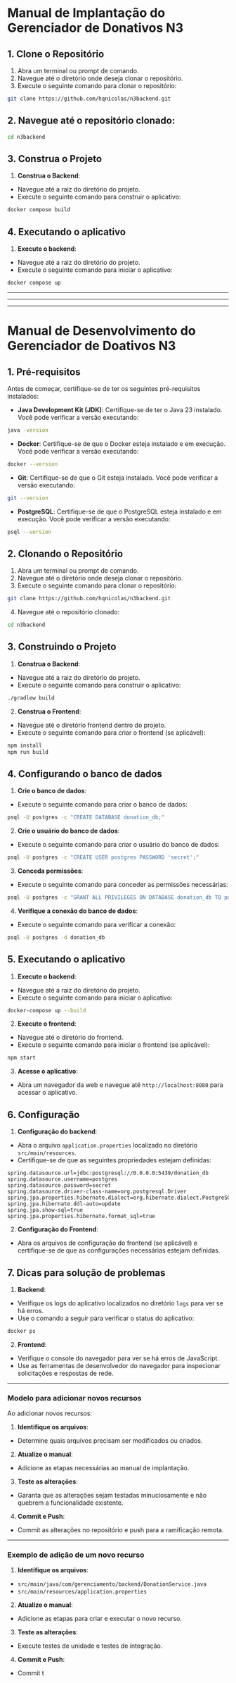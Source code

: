 # Manual de Implantação do Gerenciador de Donativos N3


## 1. Clone o Repositório
1. Abra um terminal ou prompt de comando.
2. Navegue até o diretório onde deseja clonar o repositório.
3. Execute o seguinte comando para clonar o repositório:
```sh
git clone https://github.com/hqnicolas/n3backend.git
```
## 2. Navegue até o repositório clonado:
```sh
cd n3backend
```

## 3. Construa o Projeto
1. **Construa o Backend**:
- Navegue até a raiz do diretório do projeto.
- Execute o seguinte comando para construir o aplicativo:
```sh
docker compose build
```

## 4. Executando o aplicativo
1. **Execute o backend**:
- Navegue até a raiz do diretório do projeto.
- Execute o seguinte comando para iniciar o aplicativo:
```sh
docker compose up
```
---
---
---

# Manual de Desenvolvimento do Gerenciador de Doativos N3

## 1. Pré-requisitos
Antes de começar, certifique-se de ter os seguintes pré-requisitos instalados:
- **Java Development Kit (JDK)**: Certifique-se de ter o Java 23 instalado. Você pode verificar a versão executando:
```sh
java -version
```

- **Docker**: Certifique-se de que o Docker esteja instalado e em execução. Você pode verificar a versão executando:
```sh
docker --version
```

- **Git**: Certifique-se de que o Git esteja instalado. Você pode verificar a versão executando:
```sh
git --version
```

- **PostgreSQL**: Certifique-se de que o PostgreSQL esteja instalado e em execução. Você pode verificar a versão executando:
```sh
psql --version
```

## 2. Clonando o Repositório
1. Abra um terminal ou prompt de comando.
2. Navegue até o diretório onde deseja clonar o repositório.
3. Execute o seguinte comando para clonar o repositório:
```sh
git clone https://github.com/hqnicolas/n3backend.git
```
4. Navegue até o repositório clonado:
```sh
cd n3backend
```

## 3. Construindo o Projeto
1. **Construa o Backend**:
- Navegue até a raiz do diretório do projeto.
- Execute o seguinte comando para construir o aplicativo:
```sh
./gradlew build
```

2. **Construa o Frontend**:
- Navegue até o diretório frontend dentro do projeto.
- Execute o seguinte comando para criar o frontend (se aplicável):
```sh
npm install
npm run build
```

## 4. Configurando o banco de dados
1. **Crie o banco de dados**:
- Execute o seguinte comando para criar o banco de dados:
```sh
psql -U postgres -c "CREATE DATABASE donation_db;"
```
2. **Crie o usuário do banco de dados**:
- Execute o seguinte comando para criar o usuário do banco de dados:
```sh
psql -U postgres -c "CREATE USER postgres PASSWORD 'secret';"
```
3. **Conceda permissões**:
- Execute o seguinte comando para conceder as permissões necessárias:
```sh
psql -U postgres -c "GRANT ALL PRIVILEGES ON DATABASE donation_db TO postgres;"
```
4. **Verifique a conexão do banco de dados**:
- Execute o seguinte comando para verificar a conexão:
```sh
psql -U postgres -d donation_db
```

## 5. Executando o aplicativo
1. **Execute o backend**:
- Navegue até a raiz do diretório do projeto.
- Execute o seguinte comando para iniciar o aplicativo:
```sh
docker-compose up --build
```

2. **Execute o frontend**:
- Navegue até o diretório do frontend.
- Execute o seguinte comando para iniciar o frontend (se aplicável):
```sh
npm start
```

3. **Acesse o aplicativo**:
- Abra um navegador da web e navegue até `http://localhost:8080` para acessar o aplicativo.

## 6. Configuração
1. **Configuração do backend**:
- Abra o arquivo `application.properties` localizado no diretório `src/main/resources`.
- Certifique-se de que as seguintes propriedades estejam definidas:
```propriedades
spring.datasource.url=jdbc:postgresql://0.0.0.0:5439/donation_db
spring.datasource.username=postgres
spring.datasource.password=secret
spring.datasource.driver-class-name=org.postgresql.Driver
spring.jpa.properties.hibernate.dialect=org.hibernate.dialect.PostgreSQLDialect
spring.jpa.hibernate.ddl-auto=update
spring.jpa.show-sql=true
spring.jpa.properties.hibernate.format_sql=true
```
2. **Configuração do Frontend**:
- Abra os arquivos de configuração do frontend (se aplicável) e certifique-se de que as configurações necessárias estejam definidas.

## 7. Dicas para solução de problemas
1. **Backend**:
- Verifique os logs do aplicativo localizados no diretório `logs` para ver se há erros.
- Use o comando a seguir para verificar o status do aplicativo:
```sh
docker ps
```
2. **Frontend**:
- Verifique o console do navegador para ver se há erros de JavaScript.
- Use as ferramentas de desenvolvedor do navegador para inspecionar solicitações e respostas de rede.


---

### Modelo para adicionar novos recursos
Ao adicionar novos recursos:
1. **Identifique os arquivos**:
- Determine quais arquivos precisam ser modificados ou criados.
2. **Atualize o manual**:
- Adicione as etapas necessárias ao manual de implantação.
3. **Teste as alterações**:
- Garanta que as alterações sejam testadas minuciosamente e não quebrem a funcionalidade existente.
4. **Commit e Push**:
- Commit as alterações no repositório e push para a ramificação remota.

---

### Exemplo de adição de um novo recurso
1. **Identifique os arquivos**:
- `src/main/java/com/gerenciamento/backend/DonationService.java`
- `src/main/resources/application.properties`
2. **Atualize o manual**:
- Adicione as etapas para criar e executar o novo recurso.
3. **Teste as alterações**:
- Execute testes de unidade e testes de integração.
4. **Commit e Push**:
- Commit t

